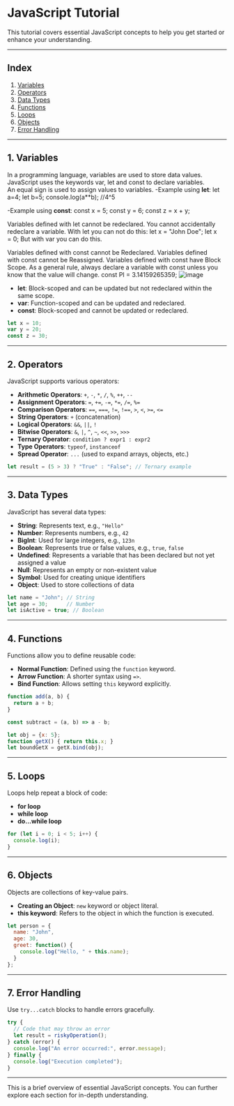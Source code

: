 
# JavaScript Tutorial

This tutorial covers essential JavaScript concepts to help you get started or enhance your understanding.

---

## Index

1. [Variables](#1-variables)
2. [Operators](#2-operators)
3. [Data Types](#3-data-types)
4. [Functions](#4-functions)
5. [Loops](#5-loops)
6. [Objects](#6-objects)
7. [Error Handling](#7-error-handling)

---

## 1. Variables

In a programming language, variables are used to store data values.
JavaScript uses the keywords var, let and const to declare variables.
An equal sign is used to assign values to variables.
-Example using  **let**:
let a=4;
let b=5;
console.log(a**b); //4^5

-Example using **const**:
const x = 5;
const y = 6;
const z = x + y;

Variables defined with let cannot be redeclared.
You cannot accidentally redeclare a variable.
With let you can not do this:
let x = "John Doe";
let x = 0;
But with var you can do this.

Variables defined with const cannot be Redeclared.
Variables defined with const cannot be Reassigned.
Variables defined with const have Block Scope.
As a general rule, always declare a variable with const unless you know that the value will change.
const PI = 3.14159265359;
![image](https://github.com/user-attachments/assets/547c2125-90af-417d-85c3-bfd8a9637d2b)








- **let**: Block-scoped and can be updated but not redeclared within the same scope.
- **var**: Function-scoped and can be updated and redeclared.
- **const**: Block-scoped and cannot be updated or redeclared.

```javascript
let x = 10;
var y = 20;
const z = 30;
```

---

## 2. Operators

JavaScript supports various operators:

- **Arithmetic Operators**: `+`, `-`, `*`, `/`, `%`, `++`, `--`
- **Assignment Operators**: `=`, `+=`, `-=`, `*=`, `/=`, `%=`
- **Comparison Operators**: `==`, `===`, `!=`, `!==`, `>`, `<`, `>=`, `<=`
- **String Operators**: `+` (concatenation)
- **Logical Operators**: `&&`, `||`, `!`
- **Bitwise Operators**: `&`, `|`, `^`, `~`, `<<`, `>>`, `>>>`
- **Ternary Operator**: `condition ? expr1 : expr2`
- **Type Operators**: `typeof`, `instanceof`
- **Spread Operator**: `...` (used to expand arrays, objects, etc.)

```javascript
let result = (5 > 3) ? "True" : "False"; // Ternary example
```

---

## 3. Data Types

JavaScript has several data types:

- **String**: Represents text, e.g., `"Hello"`
- **Number**: Represents numbers, e.g., `42`
- **BigInt**: Used for large integers, e.g., `123n`
- **Boolean**: Represents true or false values, e.g., `true`, `false`
- **Undefined**: Represents a variable that has been declared but not yet assigned a value
- **Null**: Represents an empty or non-existent value
- **Symbol**: Used for creating unique identifiers
- **Object**: Used to store collections of data

```javascript
let name = "John"; // String
let age = 30;      // Number
let isActive = true; // Boolean
```

---

## 4. Functions

Functions allow you to define reusable code:

- **Normal Function**: Defined using the `function` keyword.
- **Arrow Function**: A shorter syntax using `=>`.
- **Bind Function**: Allows setting `this` keyword explicitly.

```javascript
function add(a, b) {
  return a + b;
}

const subtract = (a, b) => a - b;

let obj = {x: 5};
function getX() { return this.x; }
let boundGetX = getX.bind(obj);
```

---

## 5. Loops

Loops help repeat a block of code:

- **for loop**
- **while loop**
- **do...while loop**

```javascript
for (let i = 0; i < 5; i++) {
  console.log(i);
}
```

---

## 6. Objects

Objects are collections of key-value pairs.

- **Creating an Object**: `new` keyword or object literal.
- **this keyword**: Refers to the object in which the function is executed.

```javascript
let person = {
  name: "John",
  age: 30,
  greet: function() {
    console.log("Hello, " + this.name);
  }
};
```

---

## 7. Error Handling

Use `try...catch` blocks to handle errors gracefully.

```javascript
try {
  // Code that may throw an error
  let result = riskyOperation();
} catch (error) {
  console.log("An error occurred:", error.message);
} finally {
  console.log("Execution completed");
}
```

---

This is a brief overview of essential JavaScript concepts. You can further explore each section for in-depth understanding.
